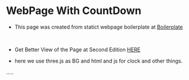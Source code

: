 # WebPage With CountDown

- This page was created from statict webpage boilerplate at
  <a href="https://github.com/201B153/Static-WebPage-BoilerPlate" >Boilerplate</a>

<br>

- Get Better View of the Page at Second Edition <a href="https://201b153.github.io/CountDown-WebPage-In_Space/" >HERE</a>

- here we use three.js as BG and html and js for clock and other things.

.....
